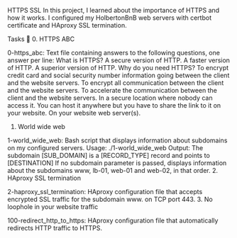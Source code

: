 HTTPS SSL
In this project, I learned about the importance of HTTPS and how it works. I configured my HolbertonBnB web servers with certbot certificate and HAproxy SSL termination.

Tasks 📃
0. HTTPS ABC

0-https_abc: Text file containing answers to the following questions, one answer per line:
What is HTTPS?
A secure version of HTTP.
A faster version of HTTP.
A superior version of HTTP.
Why do you need HTTPS?
To encrypt credit card and social security number information going between the client and the website servers.
To encrypt all communication between the client and the website servers.
To accelerate the communication between the client and the website servers.
In a secure location where nobody can access it.
You can host it anywhere but you have to share the link to it on your website.
On your website web server(s).
1. World wide web

1-world_wide_web: Bash script that displays information about subdomains on my configured servers.
Usage: ./1-world_wide_web <domain> <subdomain>
Output: The subdomain [SUB_DOMAIN] is a [RECORD_TYPE] record and points to [DESTINATION]
If no subdomain parameter is passed, displays information about the subdomains www, lb-01, web-01 and web-02, in that order.
2. HAproxy SSL termination

2-haproxy_ssl_termination: HAproxy configuration file that accepts encrypted SSL traffic for the subdomain www. on TCP port 443.
3. No loophole in your website traffic

100-redirect_http_to_https: HAproxy configuration file that automatically redirects HTTP traffic to HTTPS.
